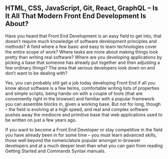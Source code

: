 ## HTML, CSS, JavaScript, Git, React, GraphQL – Is It All That Modern Front End Development Is About?

Have you heard that Front End Development is an easy field to get into, that
doesn’t require much knowledge of software development principles and methods? A
field where a few basic and easy to learn technologies cover the entire scope of
work? Where tasks are more about making things look pretty than writing real
software? Where are you developing applications by picking a base that someone
has already put together and then adjusting a few ordinary things? The area that
serious developers look down on and don’t want to be dealing with?

Yes, you can probably still get a job today developing Front End if all you know
about software is a few terms, comfortable writing lists of properties and
simple scripts, being hands-on with a couple of tools (that are conveniently
right in the browser) and familiar with a popular framework you can assemble
blocks in, given a working base. But not for long, though – the field is
evolving at a high speed, and real and complex software pushes away the mediocre
and primitive base that web applications used to be written on just a few years
ago.

If you want to become a Front End Developer or stay competitive in the field you
have already been in for some time – you must learn advanced skills, those well
beyond the nomenclature popular amongst in-browser developers and at a much
deeper level than what you can gain from reading Getting Started and Commands
Syntax manuals.
